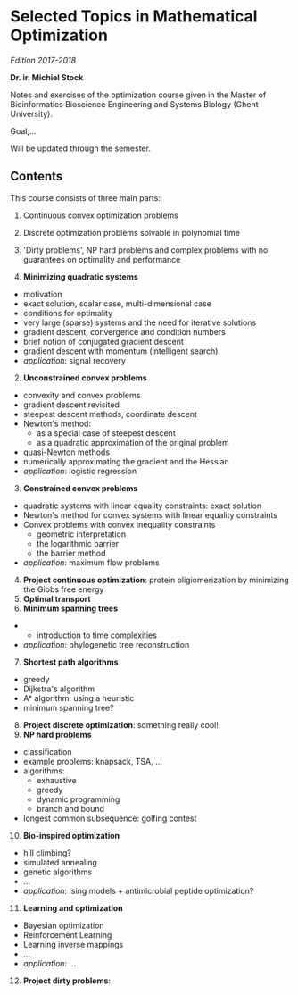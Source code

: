 # Selected Topics in Mathematical Optimization

*Edition 2017-2018*

**Dr. ir. Michiel Stock**

Notes and exercises of the optimization course given in the Master of Bioinformatics Bioscience Engineering and Systems Biology (Ghent University).

Goal,...

Will be updated through the semester.

## Contents

This course consists of three main parts:
1. Continuous convex optimization problems
2. Discrete optimization problems solvable in polynomial time
3. 'Dirty problems', NP hard problems and complex problems with no guarantees on optimality and performance


1. **Minimizing quadratic systems**
  - motivation
  - exact solution, scalar case, multi-dimensional case
  - conditions for optimality
  - very large (sparse) systems and the need for iterative solutions
  - gradient descent, convergence and condition numbers
  - brief notion of conjugated gradient descent
  - gradient descent with momentum (intelligent search)
  - *application*: signal recovery
2. **Unconstrained convex problems**
  - convexity and convex problems
  - gradient descent revisited
  - steepest descent methods, coordinate descent
  - Newton's method:
    - as a special case of steepest descent
    - as a quadratic approximation of the original problem
  - quasi-Newton methods
  - numerically approximating the gradient and the Hessian
  - *application*: logistic regression
3. **Constrained convex problems**
  - quadratic systems with linear equality constraints: exact solution
  - Newton's method for convex systems with linear equality constraints
  - Convex problems with convex inequality constraints
    - geometric interpretation
    - the logarithmic barrier
    - the barrier method
  - *application*: maximum flow problems
4. **Project continuous optimization**: protein oligiomerization by minimizing the Gibbs free energy
5. **Optimal transport**
6. **Minimum spanning trees**
  - + introduction to time complexities
  - *application*: phylogenetic tree reconstruction
7. **Shortest path algorithms**
  - greedy
  - Dijkstra's algorithm
  - A* algorithm: using a heuristic
  - minimum spanning tree?
8. **Project discrete optimization**: something really cool!
9. **NP hard problems**
  - classification
  - example problems: knapsack, TSA, ...
  - algorithms:
    - exhaustive
    - greedy
    - dynamic programming
    - branch and bound
  - longest common subsequence: golfing contest
10. **Bio-inspired optimization**
  - hill climbing?
  - simulated annealing
  - genetic algorithms
  - ...
  - *application*: Ising models + antimicrobial peptide optimization?
11. **Learning and optimization**
  - Bayesian optimization
  - Reinforcement Learning
  - Learning inverse mappings
  - ...
  - *application*: ...
12. **Project dirty problems**:
